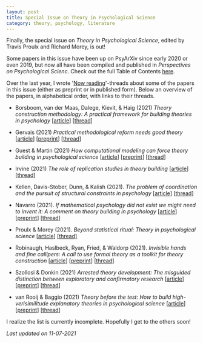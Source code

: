 ```yaml
---
layout: post
title: Special Issue on Theory in Psychological Science
category: theory, psychology, literature
---
```


Finally, the special issue on *Theory in Psychological Science*, edited by Travis Proulx and Richard Morey, is out!

Some papers in this issue have been up on PsyArXiv since early 2020 or even 2019, but now all have been compiled and published in *Perspectives on Psychological Scienc*. Check out the full Table of Contents [here](https://journals.sagepub.com/toc/pps/16/4).

Over the last year, I wrote '[Now reading](https://metatheorist.com/Now-Reading/)'-threads about some of the papers in this issue (either as preprint or in published form). Below an overview of the papers, in alphabetical order, with links to their threads.

* Borsboom, van der Maas, Dalege, Kievit, & Haig (2021) *Theory construction methodology: A practical framework for building theories in psychology* [[article](https://journals.sagepub.com/doi/full/10.1177/1745691620969647)]  [[thread](https://twitter.com/IrisVanRooij/status/1368348829662273542)]

* Gervais (2021) *Practical methodological reform needs good theory* [[article](https://journals.sagepub.com/doi/full/10.1177/1745691620977471)] [[preprint](https://psyarxiv.com/jcs6e)] [[thread](https://twitter.com/IrisVanRooij/status/1236042834907672576?s=20)]

* Guest & Martin (2021) *How computational modeling can force theory building in psychological science* [[article](https://journals.sagepub.com/doi/full/10.1177/1745691620970585)] [[preprint](https://psyarxiv.com/rybh9/)] [[thread](https://twitter.com/IrisVanRooij/status/1344050638200647682?s=20)]

* Irvine (2021) *The role of replication studies in theory building* [[article](https://journals.sagepub.com/doi/full/10.1177/1745691620970558)][[thread](https://twitter.com/IrisVanRooij/status/1349866391478923269?s=20)]

* Kellen, Davis-Stober, Dunn, & Kalish (2021). *The problem of coordination and the pursuit of structural constraints in psychology* [[article](https://journals.sagepub.com/doi/full/10.1177/1745691620974771)] [[thread](https://twitter.com/IrisVanRooij/status/1343665478577901569?s=20)]

* Navarro (2021). *If mathematical psychology did not exist we might need to invent it: A comment on theory building in psychology* [[article](https://journals.sagepub.com/doi/full/10.1177/1745691620974769)]
[[preprint](https://psyarxiv.com/ygbjp/)] [[thread](https://twitter.com/IrisVanRooij/status/1306677352617869315?s=20)]

* Proulx & Morey (2021). *Beyond statistical ritual: Theory in psychological science* [[article](https://journals.sagepub.com/doi/full/10.1177/17456916211017098)] [[thread]](https://twitter.com/IrisVanRooij/status/1400944578878976000)

* Robinaugh, Haslbeck, Ryan, Fried, & Waldorp (2021). *Invisible hands and fine callipers: A call to use formal theory as a toolkit for theory construction* [[article](https://journals.sagepub.com/doi/full/10.1177/1745691620974697)] [[preprint](https://psyarxiv.com/ugz7y)] [[thread](https://twitter.com/IrisVanRooij/status/1368237732196216834)]

* Szollosi & Donkin (2021) *Arrested theory development: The misguided distinction between exploratory and confirmatory research* [[article](https://journals.sagepub.com/doi/full/10.1177/1745691620966796)] [[preprint](https://psyarxiv.com/suzej/)] [[thread](https://twitter.com/IrisVanRooij/status/1175727856200101894?s=20)]

* van Rooij & Baggio (2021) *Theory before the test: How to build high-verisimilitude explanatory theories in psychological science* [[article](https://journals.sagepub.com/doi/full/10.1177/1745691620970604)]  [[preprint](https://psyarxiv.com/7qbpr)] [[thread](https://twitter.com/IrisVanRooij/status/1348320045101969412?s=20)]

I realize the list is currently incomplete. Hopefully I get to the others soon!

*Last updated on 11-07-2021*

<a href=''></a> <script type='text/javascript' src='https://www.freevisitorcounters.com/auth.php?id=ffbbfa98da26dd5367373b4d525961f859ebeefb'></script>
<script type="text/javascript" src="https://www.freevisitorcounters.com/en/home/counter/746882/t/4"></script>
